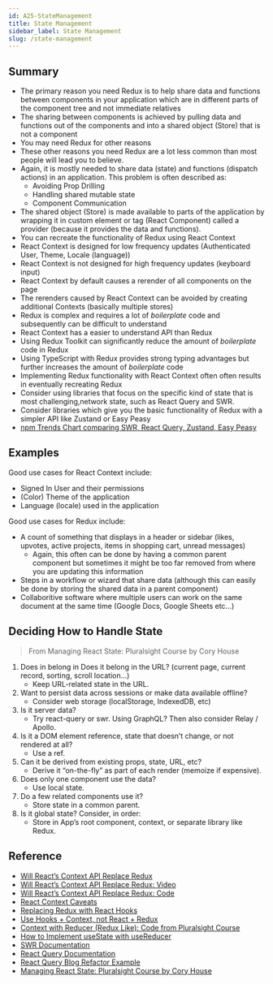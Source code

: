 ```yaml
---
id: A25-StateManagement
title: State Management
sidebar_label: State Management
slug: /state-management
---
```


## Summary

- The primary reason you need Redux is to help share data and functions between components in your application which are in different parts of the component tree and not immediate relatives
- The sharing between components is achieved by pulling data and functions out of the components and into a shared object (Store) that is not a component
- You may need Redux for other reasons
- These other reasons you need Redux are a lot less common than most people will lead you to believe.
- Again, it is mostly needed to share data (state) and functions (dispatch actions) in an application. This problem is often described as:
  - Avoiding Prop Drilling
  - Handling shared mutable state
  - Component Communication
- The shared object (Store) is made available to parts of the application by wrapping it in custom element or tag (React Component) called a provider (because it provides the data and functions).
- You can recreate the functionality of Redux using React Context
- React Context is designed for low frequency updates (Authenticated User, Theme, Locale (language))
- React Context is not designed for high frequency updates (keyboard input)
- React Context by default causes a rerender of all components on the page
- The rerenders caused by React Context can be avoided by creating additional Contexts (basically multiple stores)
- Redux is complex and requires a lot of _boilerplate_ code and subsequently can be difficult to understand
- React Context has a easier to understand API than Redux
- Using Redux Toolkit can significantly reduce the amount of _boilerplate_ code in Redux
- Using TypeScript with Redux provides strong typing advantages but further increases the amount of _boilerplate_ code
- Implementing Redux functionality with React Context often often results in eventually recreating Redux
- Consider using libraries that focus on the specific kind of state that is most challenging,network state, such as React Query and SWR.
- Consider libraries which give you the basic functionality of Redux with a simpler API like Zustand or Easy Peasy
- [npm Trends Chart comparing SWR, React Query, Zustand, Easy Peasy](https://www.npmtrends.com/swr-vs-react-query-vs-zustand-vs-easy-peasy)

## Examples

Good use cases for React Context include:

- Signed In User and their permissions
- (Color) Theme of the application
- Language (locale) used in the application

Good use cases for Redux include:

- A count of something that displays in a header or sidebar (likes, upvotes, active projects, items in shopping cart, unread messages)
  - Again, this often can be done by having a common parent component but sometimes it might be too far removed from where you are updating this information
- Steps in a workflow or wizard that share data (although this can easily be done by storing the shared data in a parent component)
- Collaboritive software where multiple users can work on the same document at the same time (Google Docs, Google Sheets etc...)

## Deciding How to Handle State

> From Managing React State: Pluralsight Course by Cory House

1. Does in belong in
   Does it belong in the URL? (current page, current record, sorting, scroll location...)
   - Keep URL-related state in the URL.
2. Want to persist data across sessions or make data available offline?
   - Consider web storage (localStorage, IndexedDB, etc)
3. Is it server data?
   - Try react-query or swr. Using GraphQL? Then also consider Relay / Apollo.
4. Is it a DOM element reference, state that doesn’t change, or not rendered at all?
   - Use a ref.
5. Can it be derived from existing props, state, URL, etc?
   - Derive it “on-the-fly” as part of each render (memoize if expensive).
6. Does only one component use the data?
   - Use local state.
7. Do a few related components use it?
   - Store state in a common parent.
8. Is it global state? Consider, in order:
   - Store in App’s root component, context, or separate library like Redux.

## Reference

- [Will React’s Context API Replace Redux](https://academind.com/learn/react/redux-vs-context-api/#will-react-s-context-api-replace-redux)
- [Will React’s Context API Replace Redux: Video](https://www.youtube.com/watch?v=OvM4hIxrqAw)
- [Will React’s Context API Replace Redux: Code](https://github.com/academind/react-redux-vs-context/tree/context)
- [React Context Caveats](https://reactjs.org/docs/context.html#caveats)
- [Replacing Redux with React Hooks](https://github.com/leighhalliday/redux-context-reducers)
- [Use Hooks + Context, not React + Redux](https://blog.logrocket.com/use-hooks-and-context-not-react-and-redux/)
- [Context with Reducer (Redux Like): Code from Pluralsight Course](https://github.com/pkellner/pluralsight-course-using-react-hooks/tree/master/06-Context-with-Reducer-Redux-like)
- [How to Implement useState with useReducer](https://kentcdodds.com/blog/how-to-implement-usestate-with-usereducer)
- [SWR Documentation](https://swr.vercel.app/)
- [React Query Documentation](https://react-query.tanstack.com/docs/overview)
- [React Query Blog Refactor Example](https://github.com/tannerlinsley/react-query-blog-refactor-example/commits/master)
- [Managing React State: Pluralsight Course by Cory House](https://www.pluralsight.com/courses/react-state-managing)
